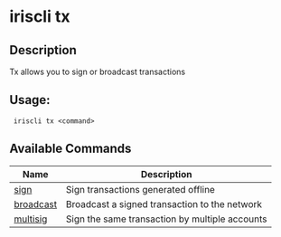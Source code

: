 # iriscli tx

## Description

Tx allows you to sign or broadcast transactions

## Usage:

```
 iriscli tx <command>
```

## Available Commands

| Name                      | Description                                    |
| ------------------------- | ---------------------------------------------- |
| [sign](sign.md)           | Sign transactions generated offline            |
| [broadcast](broadcast.md) | Broadcast a signed transaction to the network  |
| [multisig](multisig.md)   | Sign the same transaction by multiple accounts |
